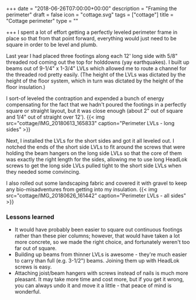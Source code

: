 +++
date = "2018-06-26T07:00:00+00:00"
description = "Framing the perimeter"
draft = false
icon = "cottage.svg"
tags = ["cottage"]
title = "Cottage perimeter"
type = ""

+++
I spent a lot of effort getting a perfectly leveled perimeter frame in place so that from that point forward, 
everything would just need to be square in order to be level and plumb.

Last year I had placed three footings along each 12' long side with 5/8" threaded rod coming out the top for holddowns (yay earthquakes).
I built up beams out of 9-1/4" x 1-3/4" LVLs which allowed me to route a channel for the threaded rod pretty easily.
(The height of the LVLs was dictated by the height of the floor system, which in turn was dictated by the height of the floor insulation.)

I sort-of leveled the contraption and expended a bunch of energy compensating for the fact that we hadn't poured the footings in a perfectly square or straight
layout, but it was close enough (about 2" out of square and 1/4" out of straight over 12').
{{< img src="cottage/IMG_20180613_165833" caption="Perimeter LVLs - long sides" >}}

Next, I installed the LVLs for the short sides and got it all leveled out. I notched the ends of the short side LVLs to fit around the screws
that were holding the beam hangers on the long side LVLs so that the core of them was exactly the right length for the sides, allowing me to use
long HeadLok screws to get the long side LVLs pulled tight to the short side LVLs when they needed some convincing.

I also rolled out some landscaping fabric and covered it with gravel to keep any bio-misadventures from getting into my insulation.
{{< img src="cottage/IMG_20180626_161442" caption="Perimeter LVLs - all sides" >}}

### Lessons learned
* It would have probably been easier to square out continuous footings rather than these pier columns; however, that would have taken a lot more concrete, so we made the right choice, and fortunately weren't too far out of square.
* Building up beams from thinner LVLs is awesome - they're much easier to carry than full (e.g. 3-1/2") beams. Joining them up with HeadLok screws is easy.
* Attaching joist/beam hangers with screws instead of nails is much more pleasant. It may take more time and cost more, but if you get it wrong, you can always undo it and move it a little - that peace of mind is wonderful.


